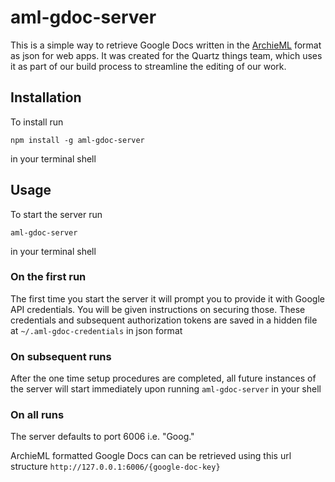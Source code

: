 # aml-gdoc-server

This is a simple way to retrieve Google Docs written in the [ArchieML](http://archieml.org/) format as json for web apps.
It was created for the Quartz things team, which uses it as part of our build process to streamline the editing of our work.

## Installation

To install run

	npm install -g aml-gdoc-server

in your terminal shell

## Usage

To start the server run

	aml-gdoc-server
	
in your terminal shell

### On the first run

The first time you start the server it will prompt you to provide it with Google API credentials. You will be given instructions on securing those. These credentials and subsequent authorization tokens are saved in a hidden file at `~/.aml-gdoc-credentials` in json format

### On subsequent runs

After the one time setup procedures are completed, all future instances of the server will start immediately upon running `aml-gdoc-server` in your shell

### On all runs

The server defaults to port 6006 i.e. "Goog."

ArchieML formatted Google Docs can can be retrieved using this url structure `http://127.0.0.1:6006/{google-doc-key}`

